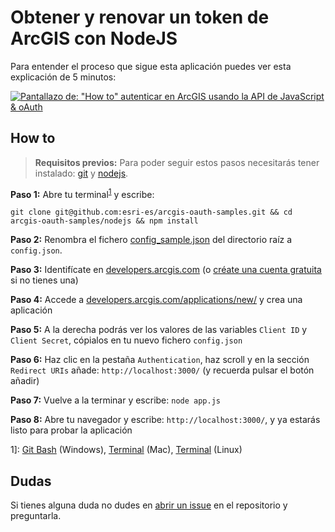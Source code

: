 # Obtener y renovar un token de ArcGIS con NodeJS

Para entender el proceso que sigue esta aplicación puedes ver esta explicación de 5 minutos:

[![Pantallazo de: "How to" autenticar en ArcGIS usando la API de JavaScript & oAuth](https://i.ytimg.com/vi/3lWwWg_PYS4/hqdefault.jpg)](https://www.youtube.com/watch?v=3lWwWg_PYS4)

## How to

> **Requisitos previos:**
> Para poder seguir estos pasos necesitarás tener instalado: [git](https://git-scm.com/downloads) y [nodejs](https://nodejs.org/en/download/).

**Paso 1:** Abre tu terminal<sup>[1](#1)</sup> y escribe:

`git clone git@github.com:esri-es/arcgis-oauth-samples.git && cd arcgis-oauth-samples/nodejs && npm install`

**Paso 2:** Renombra el fichero [config_sample.json](https://github.com/esri-es/arcgis-oauth-samples/blob/master/config_sample.json) del directorio raíz a `config.json`.

**Paso 3:** Identifícate en [developers.arcgis.com](https://developers.arcgis.com/sign-in/) (o [créate una cuenta gratuita](https://developers.arcgis.com/sign-up) si no tienes una)

**Paso 4:** Accede a [developers.arcgis.com/applications/new/](https://developers.arcgis.com/applications/new/) y crea una aplicación

**Paso 5:** A la derecha podrás ver los valores de las variables `Client ID` y `Client Secret`, cópialos en tu nuevo fichero `config.json`

**Paso 6:** Haz clic en la pestaña `Authentication`, haz scroll y en la sección `Redirect URIs` añade: `http://localhost:3000/` (y recuerda pulsar el botón añadir)

**Paso 7:** Vuelve a la terminar y escribe: `node app.js`

**Paso 8:** Abre tu navegador y escribe: `http://localhost:3000/`, y ya estarás listo para probar la aplicación



<name id="1">1</name>]: [Git Bash](https://www.youtube.com/watch?v=rWboGsc6CqI) (Windows), [Terminal](https://www.youtube.com/watch?v=zw7Nd67_aFw) (Mac), [Terminal](https://www.youtube.com/watch?v=7Kvgbu61jFg) (Linux)

## Dudas

Si tienes alguna duda no dudes en [abrir un issue](https://github.com/esri-es/arcgis-oauth-samples/issues/new) en el repositorio y preguntarla.
